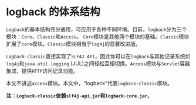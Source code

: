 logback 的体系结构
==================================================================
`Logback`的基本结构充分通用，可应用于各种不同环境。目前，`logback`分为三个模块：`Core`、`Classic`和`Access`。
`Core`模块是其他两个模块的基础。`Classic`模块扩展了`core`模块。`Classic`模块相当于`log4j`的显著改进版。

`Logback-classic`直接实现了`SLF4J API`，因此你可以在`logback`与其他记录系统如`log4j`和`java.util.logging`
(JUL)之间轻松互相切换。`Access`模块与`Servlet`容器集成，提供`HTTP`访问记录功能。

本文不讲述`access`模块。本文中，“logback”代表`logback-classic`模块。

**注：`Logback-classic`依赖`slf4j-api.jar`和`logback-core.jar`**。
